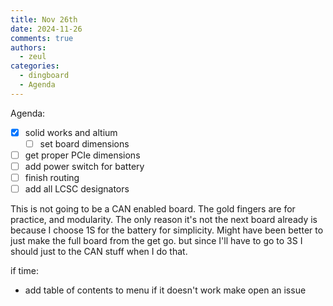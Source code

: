 ```yaml
---
title: Nov 26th
date: 2024-11-26
comments: true
authors:
  - zeul
categories:
  - dingboard
  - Agenda
---
```


Agenda:

- [x] solid works and altium
    - [ ] set board dimensions
- [ ] get proper PCIe dimensions
- [ ] add power switch for battery
- [ ] finish routing
- [ ] add all LCSC designators

This is not going to be a CAN enabled board. The gold fingers are for practice, and modularity. The only reason it's not the next board already is because I choose 1S for the battery for simplicity. Might have been better to just make the full board from the get go. but since I'll have to go to 3S I should just to the CAN stuff when I do that.

if time:

- add table of contents to menu if it doesn't work make open an issue
